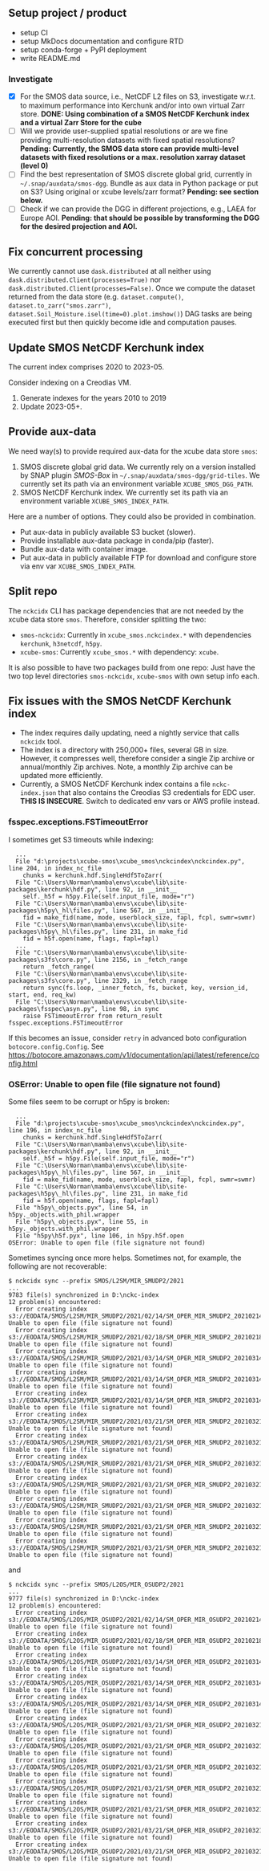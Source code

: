 ## Setup project / product

* setup CI
* setup MkDocs documentation and configure RTD
* setup conda-forge + PyPI deployment
* write README.md

### Investigate

- [x] For the SMOS data source, i.e., NetCDF L2 files on S3, investigate
  w.r.t. to maximum performance into Kerchunk and/or into own virtual 
  Zarr store.  **DONE: Using combination of a SMOS NetCDF Kerchunk index and 
  a virtual Zarr Store for the cube**
- [ ] Will we provide user-supplied spatial resolutions or are we fine
  providing multi-resolution datasets with fixed spatial resolutions?
  **Pending: Currently, the SMOS data store can provide multi-level datasets
  with fixed resolutions or a max. resolution xarray dataset (level 0)**
- [ ] Find the best representation of SMOS discrete global grid,
  currently in `~/.snap/auxdata/smos-dgg`. Bundle as aux data in 
  Python package or put on S3? Using original or xcube levels/zarr format?
  **Pending: see section below.**
- [ ] Check if we can provide the DGG in different projections,
  e.g., LAEA for Europe AOI.
  **Pending: that should be possible by transforming the DGG for the desired
  projection and AOI.**

## Fix concurrent processing

We currently cannot use `dask.distributed` at all neither using
`dask.distributed.Client(processes=True)` nor 
`dask.distributed.Client(processes=False)`. Once we compute the dataset 
returned from the data store (e.g. `dataset.compute()`, 
`dataset.to_zarr("smos.zarr")`, 
`dataset.Soil_Moisture.isel(time=0).plot.imshow()`) DAG tasks are being 
executed first but then quickly become idle and computation pauses.


## Update SMOS NetCDF Kerchunk index

The current index comprises 2020 to 2023-05.

Consider indexing on a Creodias VM.

1. Generate indexes for the years 2010 to 2019
2. Update 2023-05+. 


## Provide aux-data

We need way(s) to provide required aux-data for the xcube data store `smos`:

1. SMOS discrete global grid data. We currently rely on a version installed 
   by SNAP plugin *SMOS-Box* in `~/.snap/auxdata/smos-dgg/grid-tiles`.
   We currently set its path via an 
   environment variable `XCUBE_SMOS_DGG_PATH`. 
2. SMOS NetCDF Kerchunk index. We currently set its path via an 
   environment variable `XCUBE_SMOS_INDEX_PATH`. 

Here are a number of options. They could also be provided in combination. 

* Put aux-data in publicly available S3 bucket (slower).
* Provide installable aux-data package in conda/pip (faster).
* Bundle aux-data with container image.
* Put aux-data in publicly available FTP for download and configure store
  via env var `XCUBE_SMOS_INDEX_PATH`.


## Split repo

The `nckcidx` CLI has package dependencies that are not needed by the 
xcube data store `smos`. Therefore, consider splitting the two: 

* `smos-nckcidx`: Currently in `xcube_smos.nckcindex.*` with dependencies
   `kerchunk`, `h3netcdf`, `h5py`.
* `xcube-smos`: Currently `xcube_smos.*` with dependency: `xcube`.

It is also possible to have two packages build from one repo: Just have the 
two top level directories `smos-nckcidx`, `xcube-smos` with own setup info
each.

## Fix issues with the SMOS NetCDF Kerchunk index

* The index requires daily updating, need a nightly service that calls
  `nckcidx` tool.
* The index is a directory with 250,000+ files, several GB in size. 
  However, it compresses well, therefore consider a single Zip archive 
  or annual/monthly Zip archives. Note, a monthly Zip archive can be 
  updated more efficiently. 
* Currently, a SMOS NetCDF Kerchunk index contains a file `nckc-index.json`
  that also contains the Creodias S3 credentials for EDC user.
  **THIS IS INSECURE**. Switch to dedicated env vars or AWS profile instead.

### fsspec.exceptions.FSTimeoutError

I sometimes get S3 timeouts while indexing:

```
  ...
  File "d:\projects\xcube-smos\xcube_smos\nckcindex\nckcindex.py", line 204, in index_nc_file
    chunks = kerchunk.hdf.SingleHdf5ToZarr(
  File "C:\Users\Norman\mamba\envs\xcube\lib\site-packages\kerchunk\hdf.py", line 92, in __init__
    self._h5f = h5py.File(self.input_file, mode="r")
  File "C:\Users\Norman\mamba\envs\xcube\lib\site-packages\h5py\_hl\files.py", line 567, in __init__
    fid = make_fid(name, mode, userblock_size, fapl, fcpl, swmr=swmr)
  File "C:\Users\Norman\mamba\envs\xcube\lib\site-packages\h5py\_hl\files.py", line 231, in make_fid
    fid = h5f.open(name, flags, fapl=fapl)
  ...
  File "C:\Users\Norman\mamba\envs\xcube\lib\site-packages\s3fs\core.py", line 2156, in _fetch_range
    return _fetch_range(
  File "C:\Users\Norman\mamba\envs\xcube\lib\site-packages\s3fs\core.py", line 2329, in _fetch_range
    return sync(fs.loop, _inner_fetch, fs, bucket, key, version_id, start, end, req_kw)
  File "C:\Users\Norman\mamba\envs\xcube\lib\site-packages\fsspec\asyn.py", line 98, in sync
    raise FSTimeoutError from return_result
fsspec.exceptions.FSTimeoutError
```

If this becomes an issue, consider ``retry`` in advanced boto configuration
`botocore.config.Config`. See 
https://botocore.amazonaws.com/v1/documentation/api/latest/reference/config.html

### OSError: Unable to open file (file signature not found)

Some files seem to be corrupt or h5py is broken:

```
  ...
  File "d:\projects\xcube-smos\xcube_smos\nckcindex\nckcindex.py", line 196, in index_nc_file
    chunks = kerchunk.hdf.SingleHdf5ToZarr(
  File "C:\Users\Norman\mamba\envs\xcube\lib\site-packages\kerchunk\hdf.py", line 92, in __init__
    self._h5f = h5py.File(self.input_file, mode="r")
  File "C:\Users\Norman\mamba\envs\xcube\lib\site-packages\h5py\_hl\files.py", line 567, in __init__
    fid = make_fid(name, mode, userblock_size, fapl, fcpl, swmr=swmr)
  File "C:\Users\Norman\mamba\envs\xcube\lib\site-packages\h5py\_hl\files.py", line 231, in make_fid
    fid = h5f.open(name, flags, fapl=fapl)
  File "h5py\_objects.pyx", line 54, in h5py._objects.with_phil.wrapper
  File "h5py\_objects.pyx", line 55, in h5py._objects.with_phil.wrapper
  File "h5py\h5f.pyx", line 106, in h5py.h5f.open
OSError: Unable to open file (file signature not found)
```

Sometimes syncing once more helps. Sometimes not, for example, the following 
are not recoverable:

```commandline
$ nckcidx sync --prefix SMOS/L2SM/MIR_SMUDP2/2021
...
9783 file(s) synchronized in D:\nckc-index
12 problem(s) encountered:
  Error creating index s3://EODATA/SMOS/L2SM/MIR_SMUDP2/2021/02/14/SM_OPER_MIR_SMUDP2_20210214T101242_20210214T110603_650_001_1/SM_OPER_MIR_SMUDP2_20210214T101242_20210214T110603_650_001_1.nc: Unable to open file (file signature not found)
  Error creating index s3://EODATA/SMOS/L2SM/MIR_SMUDP2/2021/02/18/SM_OPER_MIR_SMUDP2_20210218T082704_20210218T092019_650_001_1/SM_OPER_MIR_SMUDP2_20210218T082704_20210218T092019_650_001_1.nc: Unable to open file (file signature not found)
  Error creating index s3://EODATA/SMOS/L2SM/MIR_SMUDP2/2021/03/14/SM_OPER_MIR_SMUDP2_20210314T043259_20210314T052612_650_001_1/SM_OPER_MIR_SMUDP2_20210314T043259_20210314T052612_650_001_1.nc: Unable to open file (file signature not found)
  Error creating index s3://EODATA/SMOS/L2SM/MIR_SMUDP2/2021/03/14/SM_OPER_MIR_SMUDP2_20210314T052255_20210314T061615_650_002_1/SM_OPER_MIR_SMUDP2_20210314T052255_20210314T061615_650_002_1.nc: Unable to open file (file signature not found)
  Error creating index s3://EODATA/SMOS/L2SM/MIR_SMUDP2/2021/03/14/SM_OPER_MIR_SMUDP2_20210314T061304_20210314T070617_650_001_1/SM_OPER_MIR_SMUDP2_20210314T061304_20210314T070617_650_001_1.nc: Unable to open file (file signature not found)
  Error creating index s3://EODATA/SMOS/L2SM/MIR_SMUDP2/2021/03/21/SM_OPER_MIR_SMUDP2_20210321T141053_20210321T150412_650_001_1/SM_OPER_MIR_SMUDP2_20210321T141053_20210321T150412_650_001_1.nc: Unable to open file (file signature not found)
  Error creating index s3://EODATA/SMOS/L2SM/MIR_SMUDP2/2021/03/21/SM_OPER_MIR_SMUDP2_20210321T132056_20210321T141410_650_001_1/SM_OPER_MIR_SMUDP2_20210321T132056_20210321T141410_650_001_1.nc: Unable to open file (file signature not found)
  Error creating index s3://EODATA/SMOS/L2SM/MIR_SMUDP2/2021/03/21/SM_OPER_MIR_SMUDP2_20210321T155058_20210321T164417_650_001_1/SM_OPER_MIR_SMUDP2_20210321T155058_20210321T164417_650_001_1.nc: Unable to open file (file signature not found)
  Error creating index s3://EODATA/SMOS/L2SM/MIR_SMUDP2/2021/03/21/SM_OPER_MIR_SMUDP2_20210321T155058_20210321T164417_650_002_1/SM_OPER_MIR_SMUDP2_20210321T155058_20210321T164417_650_002_1.nc: Unable to open file (file signature not found)
  Error creating index s3://EODATA/SMOS/L2SM/MIR_SMUDP2/2021/03/21/SM_OPER_MIR_SMUDP2_20210321T141053_20210321T150412_650_002_1/SM_OPER_MIR_SMUDP2_20210321T141053_20210321T150412_650_002_1.nc: Unable to open file (file signature not found)
  Error creating index s3://EODATA/SMOS/L2SM/MIR_SMUDP2/2021/03/21/SM_OPER_MIR_SMUDP2_20210321T132056_20210321T141410_650_002_1/SM_OPER_MIR_SMUDP2_20210321T132056_20210321T141410_650_002_1.nc: Unable to open file (file signature not found)
  Error creating index s3://EODATA/SMOS/L2SM/MIR_SMUDP2/2021/03/21/SM_OPER_MIR_SMUDP2_20210321T150100_20210321T155415_650_001_1/SM_OPER_MIR_SMUDP2_20210321T150100_20210321T155415_650_001_1.nc: Unable to open file (file signature not found)
```

and

```commandline
$ nckcidx sync --prefix SMOS/L2OS/MIR_OSUDP2/2021
...
9777 file(s) synchronized in D:\nckc-index
12 problem(s) encountered:
  Error creating index s3://EODATA/SMOS/L2OS/MIR_OSUDP2/2021/02/14/SM_OPER_MIR_OSUDP2_20210214T101242_20210214T110603_662_001_1/SM_OPER_MIR_OSUDP2_20210214T101242_20210214T110603_662_001_1.nc: Unable to open file (file signature not found)
  Error creating index s3://EODATA/SMOS/L2OS/MIR_OSUDP2/2021/02/18/SM_OPER_MIR_OSUDP2_20210218T082704_20210218T092019_662_001_1/SM_OPER_MIR_OSUDP2_20210218T082704_20210218T092019_662_001_1.nc: Unable to open file (file signature not found)
  Error creating index s3://EODATA/SMOS/L2OS/MIR_OSUDP2/2021/03/14/SM_OPER_MIR_OSUDP2_20210314T052255_20210314T061615_662_002_1/SM_OPER_MIR_OSUDP2_20210314T052255_20210314T061615_662_002_1.nc: Unable to open file (file signature not found)
  Error creating index s3://EODATA/SMOS/L2OS/MIR_OSUDP2/2021/03/14/SM_OPER_MIR_OSUDP2_20210314T043259_20210314T052612_662_001_1/SM_OPER_MIR_OSUDP2_20210314T043259_20210314T052612_662_001_1.nc: Unable to open file (file signature not found)
  Error creating index s3://EODATA/SMOS/L2OS/MIR_OSUDP2/2021/03/14/SM_OPER_MIR_OSUDP2_20210314T061304_20210314T070617_662_001_1/SM_OPER_MIR_OSUDP2_20210314T061304_20210314T070617_662_001_1.nc: Unable to open file (file signature not found)
  Error creating index s3://EODATA/SMOS/L2OS/MIR_OSUDP2/2021/03/21/SM_OPER_MIR_OSUDP2_20210321T141053_20210321T150412_662_001_1/SM_OPER_MIR_OSUDP2_20210321T141053_20210321T150412_662_001_1.nc: Unable to open file (file signature not found)
  Error creating index s3://EODATA/SMOS/L2OS/MIR_OSUDP2/2021/03/21/SM_OPER_MIR_OSUDP2_20210321T132056_20210321T141410_662_001_1/SM_OPER_MIR_OSUDP2_20210321T132056_20210321T141410_662_001_1.nc: Unable to open file (file signature not found)
  Error creating index s3://EODATA/SMOS/L2OS/MIR_OSUDP2/2021/03/21/SM_OPER_MIR_OSUDP2_20210321T155058_20210321T164417_662_001_1/SM_OPER_MIR_OSUDP2_20210321T155058_20210321T164417_662_001_1.nc: Unable to open file (file signature not found)
  Error creating index s3://EODATA/SMOS/L2OS/MIR_OSUDP2/2021/03/21/SM_OPER_MIR_OSUDP2_20210321T150100_20210321T155415_662_001_1/SM_OPER_MIR_OSUDP2_20210321T150100_20210321T155415_662_001_1.nc: Unable to open file (file signature not found)
  Error creating index s3://EODATA/SMOS/L2OS/MIR_OSUDP2/2021/03/21/SM_OPER_MIR_OSUDP2_20210321T132056_20210321T141410_662_002_1/SM_OPER_MIR_OSUDP2_20210321T132056_20210321T141410_662_002_1.nc: Unable to open file (file signature not found)
  Error creating index s3://EODATA/SMOS/L2OS/MIR_OSUDP2/2021/03/21/SM_OPER_MIR_OSUDP2_20210321T155058_20210321T164417_662_002_1/SM_OPER_MIR_OSUDP2_20210321T155058_20210321T164417_662_002_1.nc: Unable to open file (file signature not found)
  Error creating index s3://EODATA/SMOS/L2OS/MIR_OSUDP2/2021/03/21/SM_OPER_MIR_OSUDP2_20210321T141053_20210321T150412_662_002_1/SM_OPER_MIR_OSUDP2_20210321T141053_20210321T150412_662_002_1.nc: Unable to open file (file signature not found)
```

